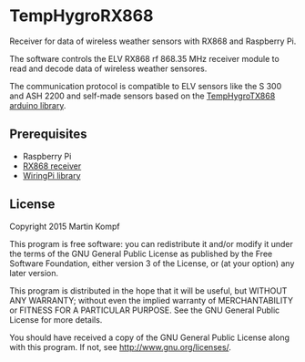 # TempHygroRX868

Receiver for data of wireless weather sensors with RX868 and Raspberry Pi.

The software controls the ELV RX868 rf 868.35 MHz receiver module to read and decode data of wireless weather sensores.

The communication protocol is compatible to ELV sensors like the S 300 and ASH 2200 and self-made sensors based on the [TempHygroTX868 arduino library][TempHygroTX868].

## Prerequisites

* Raspberry Pi
* [RX868 receiver][RX868]
* [WiringPi library][WiringPi]

## License

Copyright 2015 Martin Kompf

This program is free software: you can redistribute it and/or modify
it under the terms of the GNU General Public License as published by
the Free Software Foundation, either version 3 of the License, or
(at your option) any later version.
 
This program is distributed in the hope that it will be useful,
but WITHOUT ANY WARRANTY; without even the implied warranty of
MERCHANTABILITY or FITNESS FOR A PARTICULAR PURPOSE.  See the
GNU General Public License for more details.

You should have received a copy of the GNU General Public License
along with this program.  If not, see <http://www.gnu.org/licenses/>.

[TempHygroTX868]: https://github.com/skaringa/TempHygroTX868 "Arduino library to control the ELV TX868 rf transmitter module to send temperature and humidity values over the air."
[RX868]: http://www.elv.de/output/controller.aspx?cid=74&detail=10&detail2=42432 "ELV Empfangsmodul RX868SH-DV, 868,35 MHz"
[WiringPi]: http://wiringpi.com/ "WiringPi GPIO Interface library for the Raspberry Pi"
